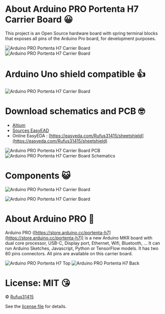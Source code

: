 

# About Arduino PRO Portenta H7 Carrier Board 😀
This project is an Open Source hardware board with spring terminal blocks that exposes all pins of the Arduino Pro board, for development purposes.

![Arduino PRO Portenta H7 Carrier Board](/images/photo-view-with-board.jpg)
![Arduino PRO Portenta H7 Carrier Board](/images/photo-view-with-board.png)

# Arduino Uno shield compatible 👍

![Arduino PRO Portenta H7 Carrier Board](/images/photo-view-with-board-and-shield.png)

# Download schematics and PCB 🤓
- [Altium](/Altium)
- [Sources EasyEAD](/EasyEAD)
- Online EasyEDA : [https://easyeda.com/Rufus31415/sheetshield](https://easyeda.com/Rufus31415/sheetshield)

![Arduino PRO Portenta H7 Carrier Board PCB](/images/pcb.png)
![Arduino PRO Portenta H7 Carrier Board Schematics](/images/schematics.svg)


# Components 😺
![Arduino PRO Portenta H7 Carrier Board](/images/components.png)

![Arduino PRO Portenta H7 Carrier Board](/images/photo-view.jpg)

# About Arduino PRO 🌈
Arduino PRO ([https://store.arduino.cc/portenta-h7](https://store.arduino.cc/portenta-h7)) is a new Arduino MKR board with dual core processor, USB-C, Display port, Ethernet, Wifi, Bluetooth, ... It can run Arduino Sketches, Javascript, Python or TensorFlow models.
It has two 80 pins connectors. All pins are available on this carrier board.

![Arduino PRO Portenta H7 Top](/images/portenta-h7-top.jpg)
![Arduino PRO Portenta H7 Back](/images/portenta-h7-back.jpg)

# License: MIT 😘

© [Rufus31415](https://rufus31415.github.io)

See the [license file](/LICENSE.md) for details.


